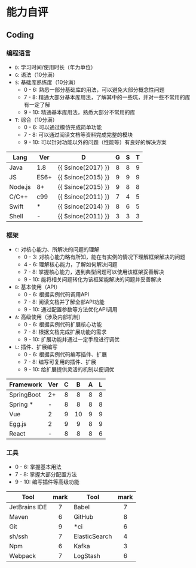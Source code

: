 # 能力自评

## Coding

### 编程语言

- `D`: 学习时间/使用时长（年为单位）
- `G`: 语法（10分满）
- `S`: 基础库熟练度（10分满）
  - 0 - 6:  熟悉一部分基础库的用法，可以避免大部分概念性问题
  - 7 - 8:  精通大部分基本库用法，了解其中的一些坑，并对一些不常用的库有一定了解
  - 9 - 10: 精通基本库用法，熟悉大部分不常用的库
- `T`: 综合（10分满）
  - 0 - 6:  可以通过模仿完成简单功能
  - 7 - 8:  可以通过阅读文档等资料完成完整的模块
  - 9 - 10: 可以针对功能以外的问题（性能等）有良好的解决方案

|Lang   |Ver |D                   |G    |S    |T    |
|-------|----|--------------------|:---:|:---:|:---:|
|Java   |1.8 |{{ $since(2017) }}  |8    |8    |9    |
|JS     |ES6+|{{ $since(2015) }}  |9    |9    |9    |
|Node.js|8+  |{{ $since(2015) }}  |9    |8    |8    |
|C/C++  |c99 |{{ $since(2011) }}  |7    |4    |5    |
|Swift  |*   |{{ $since(2014) }}  |8    |6    |5    |
|Shell  |-   |{{ $since(2011) }}  |3    |3    |3    |

### 框架

- `C`: 对核心能力、所解决的问题的理解
  - 0 - 3:  对核心能力略有所知，能在有实例的情况下理解框架解决的问题
  - 4 - 6:  理解核心能力，了解如何解决问题
  - 7 - 8:  掌握核心能力，遇到典型问题可以使用该框架妥善解决
  - 9 - 10: 能将相关问题转化为该框架能解决的问题并妥善解决
- `B`: 基本使用（API）
  - 0 - 6:  根据实例代码调用API
  - 7 - 8:  阅读文档并了解全部API功能
  - 9 - 10: 通过配置参数等方法优化API调用
- `A`: 高级使用（涉及内部机制）
  - 0 - 6:  根据实例代码扩展核心功能
  - 7 - 8:  根据文档完成扩展功能的需求
  - 9 - 10: 扩展功能并通过一定手段进行调优
- `L`: 插件、扩展编写
  - 0 - 6:  根据实例代码编写插件、扩展
  - 7 - 8:  编写可复用的插件、扩展
  - 9 - 10: 给扩展提供灵活的机制以便调优

|Framework |Ver|C    |B    |A    |L    |
|----------|---|:---:|:---:|:---:|:---:|
|SpringBoot|2+ |8    |8    |8    |8    |
|Spring *  |-  |8    |8    |8    |8    |
|Vue       |2  |9    |10   |9    |9    |
|Egg.js    |2  |9    |9    |8    |9    |
|React     |-  |8    |8    |8    |6    |

### 工具

- 0 - 6:  掌握基本用法
- 7 - 8:  掌握大部分配置方法
- 9 - 10: 编写插件等高级功能

|Tool         |mark |Tool         |mark |
|-------------|:---:|-------------|:---:|
|JetBrains IDE|7    |Babel        |7    |
|Maven        |6    |GitHub       |8    |
|Git          |9    |*ci          |6    |
|sh/ssh       |7    |ElasticSearch|4    |
|Npm          |6    |Kafka        |3    |
|Webpack      |7    |LogStash     |6    |






